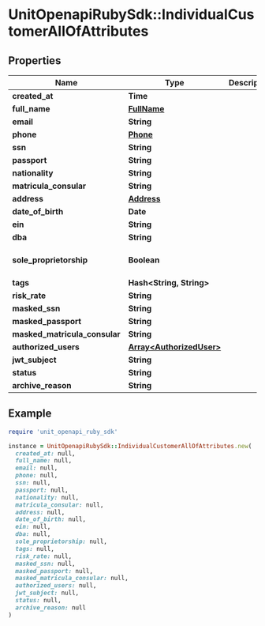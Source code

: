 # UnitOpenapiRubySdk::IndividualCustomerAllOfAttributes

## Properties

| Name | Type | Description | Notes |
| ---- | ---- | ----------- | ----- |
| **created_at** | **Time** |  |  |
| **full_name** | [**FullName**](FullName.md) |  |  |
| **email** | **String** |  | [optional] |
| **phone** | [**Phone**](Phone.md) |  | [optional] |
| **ssn** | **String** |  | [optional] |
| **passport** | **String** |  | [optional] |
| **nationality** | **String** |  | [optional] |
| **matricula_consular** | **String** |  | [optional] |
| **address** | [**Address**](Address.md) |  | [optional] |
| **date_of_birth** | **Date** |  | [optional] |
| **ein** | **String** |  | [optional] |
| **dba** | **String** |  | [optional] |
| **sole_proprietorship** | **Boolean** |  | [optional][default to false] |
| **tags** | **Hash&lt;String, String&gt;** |  | [optional] |
| **risk_rate** | **String** |  | [optional] |
| **masked_ssn** | **String** |  | [optional] |
| **masked_passport** | **String** |  | [optional] |
| **masked_matricula_consular** | **String** |  | [optional] |
| **authorized_users** | [**Array&lt;AuthorizedUser&gt;**](AuthorizedUser.md) |  | [optional] |
| **jwt_subject** | **String** |  | [optional] |
| **status** | **String** |  |  |
| **archive_reason** | **String** |  | [optional] |

## Example

```ruby
require 'unit_openapi_ruby_sdk'

instance = UnitOpenapiRubySdk::IndividualCustomerAllOfAttributes.new(
  created_at: null,
  full_name: null,
  email: null,
  phone: null,
  ssn: null,
  passport: null,
  nationality: null,
  matricula_consular: null,
  address: null,
  date_of_birth: null,
  ein: null,
  dba: null,
  sole_proprietorship: null,
  tags: null,
  risk_rate: null,
  masked_ssn: null,
  masked_passport: null,
  masked_matricula_consular: null,
  authorized_users: null,
  jwt_subject: null,
  status: null,
  archive_reason: null
)
```

